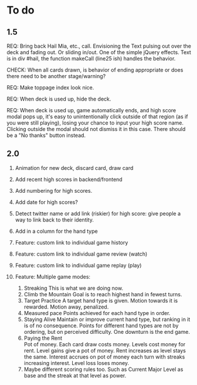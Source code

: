 # To do

## 1.5

REQ: Bring back Hail Mia, etc., call. Envisioning the Text pulsing out over the deck and fading out. Or sliding in/out. One of the simple jQuery effects. Text is in div #hail, the function makeCall (line25 ish) handles the behavior.

CHECK: When all cards drawn, is behavior of ending appropriate or does there need to be another stage/warning? 

REQ: Make toppage index look nice. 

REQ: When deck is used up, hide the deck.

REQ: When deck is used up, game automatically ends, and high score modal pops up, it's easy to unintentionally click outside of that region (as if you were still playing), losing your chance to input your high score name. Clicking outside the modal should not dismiss it in this case. There should be a "No thanks" button instead.

## 2.0

1. Animation for new deck, discard card, draw card
9. Add recent high scores in backend/frontend
10. Add numbering for high scores.
10. Add date for high scores?
11. Detect twitter name or add link (riskier) for high score: give people a way to link back to their identity.
10. Add in a column for the hand type
13. Feature: custom link to individual game history
14. Feature: custom link to individual game review (watch)
15. Feature: custom link to individual game replay (play)
14. Feature: Multiple game modes:

	1. Streaking
		This is what we are doing now.
	2. Climb the Mountain
		Goal is to reach highest hand in fewest turns.
	3. Target Practice
		A target hand type is given. Motion towards it is rewarded. Motion away, penalized.
	4. Measured pace
		Points achieved for each hand type in order. 
	5. Staying Alive
		Maintain or improve current hand type, but ranking in it is of no consequence. Points for different hand types are not by ordering, but on perceived difficulty. One downturn is the end game.
	6. Paying the Rent	
		Pot of money. Each card draw costs money. Levels cost money for rent. Level gains give a pot of money. Rent increases as level stays the same. Interest accrues on pot of money each turn with streaks increasing interest. Level loss loses money.
	10. Maybe different scoring rules too. Such as Current Major Level as base and the streak at that level as power. 